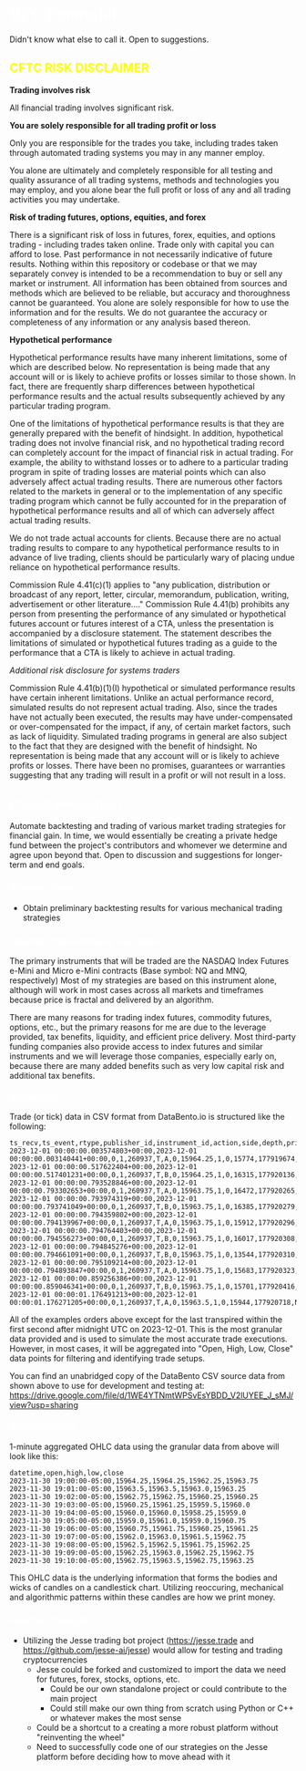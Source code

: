 # <span style="color:white">GFC Financial</span>

Didn't know what else to call it. Open to suggestions.

## <span style="color:yellow">CFTC RISK DISCLAIMER</span>

**Trading involves risk**

All financial trading involves significant risk.

**You are solely responsible for all trading profit or loss**

Only you are responsible for the trades you take, including trades taken through automated trading systems you may in any manner employ.

You alone are ultimately and completely responsible for all testing and quality assurance of all trading systems, methods and technologies you may employ, and you alone bear the full profit or loss of any and all trading activities you may undertake.

**Risk of trading futures, options, equities, and forex**

There is a significant risk of loss in futures, forex, equities, and options trading - including trades taken online. Trade only with capital you can afford to lose. Past performance in not necessarily indicative of future results. Nothing within this repository or codebase or that we may separately convey is intended to be a recommendation to buy or sell any market or instrument. All information has been obtained from sources and methods which are believed to be reliable, but accuracy and thoroughness cannot be guaranteed. You alone are solely responsible for how to use the information and for the results. We do not guarantee the accuracy or completeness of any information or any analysis based thereon.

**Hypothetical performance**

Hypothetical performance results have many inherent limitations, some of which are described below. No representation is being made that any account will or is likely to achieve profits or losses similar to those shown. In fact, there are frequently sharp differences between hypothetical performance results and the actual results subsequently achieved by any particular trading program.

One of the limitations of hypothetical performance results is that they are generally prepared with the benefit of hindsight. In addition, hypothetical trading does not involve financial risk, and no hypothetical trading record can completely account for the impact of financial risk in actual trading. For example, the ability to withstand losses or to adhere to a particular trading program in spite of trading losses are material points which can also adversely affect actual trading results. There are numerous other factors related to the markets in general or to the implementation of any specific trading program which cannot be fully accounted for in the preparation of hypothetical performance results and all of which can adversely affect actual trading results.

We do not trade actual accounts for clients. Because there are no actual trading results to compare to any hypothetical performance results to in advance of live trading, clients should be particularly wary of placing undue reliance on hypothetical performance results.

Commission Rule 4.41(c)(1) applies to "any publication, distribution or broadcast of any report, letter, circular, memorandum, publication, writing, advertisement or other literature…." Commission Rule 4.41(b) prohibits any person from presenting the performance of any simulated or hypothetical futures account or futures interest of a CTA, unless the presentation is accompanied by a disclosure statement. The statement describes the limitations of simulated or hypothetical futures trading as a guide to the performance that a CTA is likely to achieve in actual trading.

_Additional risk disclosure for systems traders_

Commission Rule 4.41(b)(1)(I) hypothetical or simulated performance results have certain inherent limitations. Unlike an actual performance record, simulated results do not represent actual trading. Also, since the trades have not actually been executed, the results may have under-compensated or over-compensated for the impact, if any, of certain market factors, such as lack of liquidity. Simulated trading programs in general are also subject to the fact that they are designed with the benefit of hindsight. No representation is being made that any account will or is likely to achieve profits or losses. There have been no promises, guarantees or warranties suggesting that any trading will result in a profit or will not result in a loss.

## <span style="color:white">Project Description</span>

Automate backtesting and trading of various market trading strategies for financial gain. In time, we would essentially be creating a private hedge fund between the project's contributors and whomever we determine and agree upon beyond that. Open to discussion and suggestions for longer-term and end goals.

### <span style="color:white">Primary Goals</span>

- Obtain preliminary backtesting results for various mechanical trading strategies

### <span style="color:white">NASDAQ Index Futures Test Data</span>

The primary instruments that will be traded are the NASDAQ Index Futures e-Mini and Micro e-Mini contracts (Base symbol: NQ and MNQ, respectively) Most of my strategies are based on this instrument alone, although will work in most cases across all markets and timeframes because price is fractal and delivered by an algorithm.

There are many reasons for trading index futures, commodity futures, options, etc., but the primary reasons for me are due to the leverage provided, tax benefits, liquidity, and efficient price delivery. Most third-party funding companies also provide access to index futures and similar instruments and we will leverage those companies, especially early on, because there are many added benefits such as very low capital risk and additional tax benefits.

#### <span style="color:white">Granular Data</span>

Trade (or tick) data in CSV format from DataBento.io is structured like the following:

```
ts_recv,ts_event,rtype,publisher_id,instrument_id,action,side,depth,price,size,flags,ts_in_delta,sequence,symbol
2023-12-01 00:00:00.003574803+00:00,2023-12-01 00:00:00.003140441+00:00,0,1,260937,T,A,0,15964.25,1,0,15774,177919674,NQZ3
2023-12-01 00:00:00.517622404+00:00,2023-12-01 00:00:00.517401231+00:00,0,1,260937,T,B,0,15964.25,1,0,16315,177920136,NQZ3
2023-12-01 00:00:00.793528846+00:00,2023-12-01 00:00:00.793302653+00:00,0,1,260937,T,A,0,15963.75,1,0,16472,177920265,NQZ3
2023-12-01 00:00:00.793974319+00:00,2023-12-01 00:00:00.793741049+00:00,0,1,260937,T,B,0,15963.75,1,0,16385,177920279,NQZ3
2023-12-01 00:00:00.794359802+00:00,2023-12-01 00:00:00.794139967+00:00,0,1,260937,T,A,0,15963.75,1,0,15912,177920296,NQZ3
2023-12-01 00:00:00.794764403+00:00,2023-12-01 00:00:00.794556273+00:00,0,1,260937,T,B,0,15963.75,1,0,16017,177920308,NQZ3
2023-12-01 00:00:00.794845276+00:00,2023-12-01 00:00:00.794661091+00:00,0,1,260937,T,B,0,15963.75,1,0,13544,177920310,NQZ3
2023-12-01 00:00:00.795109214+00:00,2023-12-01 00:00:00.794893847+00:00,0,1,260937,T,A,0,15963.75,1,0,15683,177920323,NQZ3
2023-12-01 00:00:00.859256386+00:00,2023-12-01 00:00:00.859046341+00:00,0,1,260937,T,B,0,15963.75,1,0,15701,177920416,NQZ3
2023-12-01 00:00:01.176491213+00:00,2023-12-01 00:00:01.176271205+00:00,0,1,260937,T,A,0,15963.5,1,0,15944,177920718,NQZ3
```

All of the examples orders above except for the last transpired within the first second after midnight UTC on 2023-12-01. This is the most granular data provided and is used to simulate the most accurate trade executions. However, in most cases, it will be aggregated into "Open, High, Low, Close" data points for filtering and identifying trade setups.

You can find an unabridged copy of the DataBento CSV source data from shown above to use for development and testing at: https://drive.google.com/file/d/1WE4YTNmtWPSvEsYBDD_V2lUYEE_J_sMJ/view?usp=sharing

#### <span style="color:white">Aggregated Data</span>

1-minute aggregated OHLC data using the granular data from above will look like this:

```
datetime,open,high,low,close
2023-11-30 19:00:00-05:00,15964.25,15964.25,15962.25,15963.75
2023-11-30 19:01:00-05:00,15963.5,15963.5,15963.0,15963.25
2023-11-30 19:02:00-05:00,15962.75,15962.75,15960.25,15960.25
2023-11-30 19:03:00-05:00,15960.25,15961.25,15959.5,15960.0
2023-11-30 19:04:00-05:00,15960.0,15960.0,15958.25,15959.0
2023-11-30 19:05:00-05:00,15959.0,15961.0,15959.0,15960.75
2023-11-30 19:06:00-05:00,15960.75,15961.75,15960.25,15961.25
2023-11-30 19:07:00-05:00,15962.0,15963.0,15961.5,15962.75
2023-11-30 19:08:00-05:00,15962.5,15962.5,15961.75,15962.25
2023-11-30 19:09:00-05:00,15962.25,15963.0,15962.25,15962.75
2023-11-30 19:10:00-05:00,15962.75,15963.5,15962.75,15963.25
```

This OHLC data is the underlying information that forms the bodies and wicks of candles on a candlestick chart. Utilizing reoccuring, mechanical and algorithmic patterns within these candles are how we print money.

### <span style="color:white">Random Thoughts</span>

- Utilizing the Jesse trading bot project (https://jesse.trade and https://github.com/jesse-ai/jesse) would allow for testing and trading cryptocurrencies
  - Jesse could be forked and customized to import the data we need for futures, forex, stocks, options, etc.
    - Could be our own standalone project or could contribute to the main project
    - Could still make our own thing from scratch using Python or C++ or whatever makes the most sense
  - Could be a shortcut to a creating a more robust platform without "reinventing the wheel"
  - Need to successfully code one of our strategies on the Jesse platform before deciding how to move ahead with it
